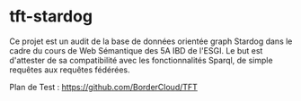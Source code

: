 # tft-stardog
Ce projet est un audit de la base de données orientée graph Stardog dans le cadre du cours de Web Sémantique des 5A IBD de l'ESGI.
Le but est d'attester de sa compatibilité avec les fonctionnalités Sparql, de simple requêtes aux requêtes fédérées.

Plan de Test : https://github.com/BorderCloud/TFT
